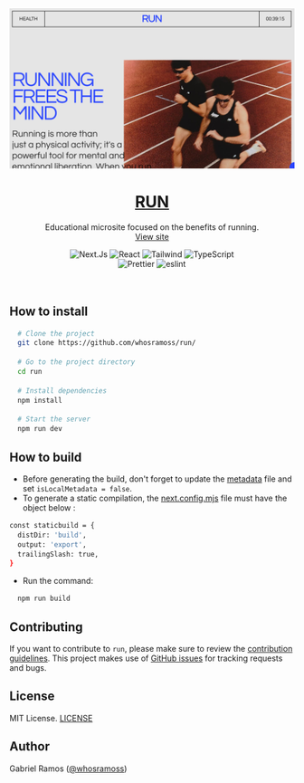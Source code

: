 <a href="https://github.com/whosramoss/run">
  <img alt="run" src="./public/run-thumbnail.png" />
  <h1 align="center">RUN</h1>
</a>

<p align="center">
  Educational microsite focused on the benefits of running.
  <br/>
  <a  href="https://run.whosramoss.com/">View site</a>
</p>


<div align="center">
  <img src="https://img.shields.io/badge/next.js-242424?style=for-the-badge&logo=nextdotjs" alt="Next.Js">
  <img src="https://img.shields.io/badge/React-563D7C?style=for-the-badge&logo=React&logoColor=fff" alt="React">
  <img src="https://img.shields.io/badge/Tailwind-FEFEFE?style=for-the-badge&logo=tailwindcss" alt="Tailwind">
  <img src="https://img.shields.io/badge/Typescript-007acc?style=for-the-badge&logo=typescript&logoColor=fff" alt="TypeScript">
  <br/>
  <img src="https://img.shields.io/badge/Prettier-242424?style=for-the-badge&logo=prettier" alt="Prettier">
  <img src="https://img.shields.io/badge/eslint-0170FE?style=for-the-badge&logo=eslint" alt="eslint">
</div>
<br/>

<br/>



## How to install 

```bash
  # Clone the project
  git clone https://github.com/whosramoss/run/

  # Go to the project directory
  cd run

  # Install dependencies
  npm install

  # Start the server 
  npm run dev
```

## How to build
- Before generating the build, don't forget to update the [metadata](./src/shared/meta.ts) file and set ```isLocalMetadata = false```.
- To generate a static compilation, the [next.config.mjs](./next.config.mjs) file must have the object below :
```bash
const staticbuild = {
  distDir: 'build',
  output: 'export',
  trailingSlash: true,
}
```
- Run the command:
```bash
  npm run build
```


## Contributing 
If you want to contribute to `run`, please make sure to review the [contribution guidelines](https://github.com/whosramoss/run/blob/master/CONTRIBUTING.md). This project makes use of [GitHub issues](https://github.com/whosramoss/run/issues) for
tracking requests and bugs.

## License 

MIT License. [LICENSE](./LICENSE)

## Author 

Gabriel Ramos ([@whosramoss](https://github.com/whosramoss))

